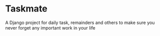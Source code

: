 # Taskmate
A Django project for daily task, remainders and others to make sure you never forget any important work in your life
